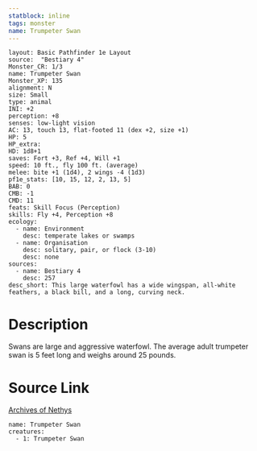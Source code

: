 ```yaml
---
statblock: inline
tags: monster
name: Trumpeter Swan
---
```

```statblock
layout: Basic Pathfinder 1e Layout
source:  "Bestiary 4"
Monster_CR: 1/3
name: Trumpeter Swan
Monster_XP: 135
alignment: N
size: Small
type: animal
INI: +2
perception: +8
senses: low-light vision
AC: 13, touch 13, flat-footed 11 (dex +2, size +1)
HP: 5
HP_extra: 
HD: 1d8+1
saves: Fort +3, Ref +4, Will +1
speed: 10 ft., fly 100 ft. (average)
melee: bite +1 (1d4), 2 wings -4 (1d3)
pf1e_stats: [10, 15, 12, 2, 13, 5]
BAB: 0
CMB: -1
CMD: 11
feats: Skill Focus (Perception)
skills: Fly +4, Perception +8
ecology:
  - name: Environment
    desc: temperate lakes or swamps
  - name: Organisation
    desc: solitary, pair, or flock (3-10)
    desc: none
sources:
  - name: Bestiary 4
    desc: 257
desc_short: This large waterfowl has a wide wingspan, all-white feathers, a black bill, and a long, curving neck.
```
# Description
Swans are large and aggressive waterfowl. The average adult trumpeter swan is 5 feet long and weighs around 25 pounds.
# Source Link
[Archives of Nethys](https://aonprd.com/MonsterDisplay.aspx?ItemName=Trumpeter%20Swan)
```encounter-table
name: Trumpeter Swan
creatures:
  - 1: Trumpeter Swan
```
